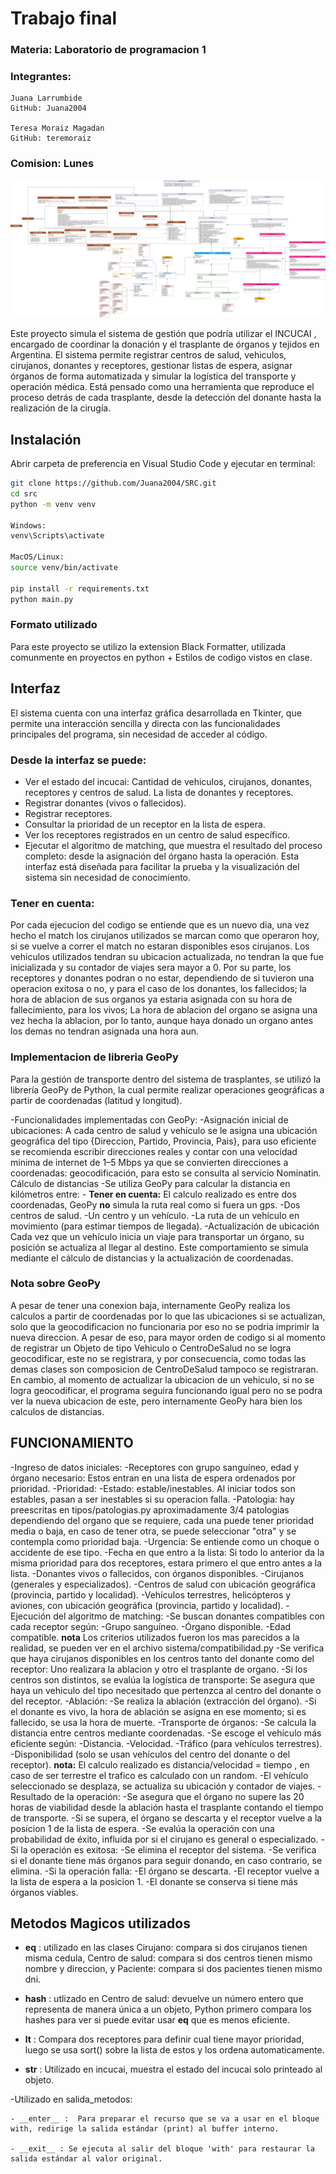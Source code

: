 # **Trabajo final**
### Materia: Laboratorio de programacion 1
### Integrantes: 
    Juana Larrumbide 
    GitHub: Juana2004

    Teresa Moraiz Magadan 
    GitHub: teremoraiz
### Comision: Lunes


![UML](UML.png)

Este proyecto simula el sistema de gestión que podría utilizar el INCUCAI , encargado de coordinar la donación y el trasplante de órganos y tejidos en Argentina.
El sistema permite registrar centros de salud, vehiculos, cirujanos, donantes y receptores, gestionar listas de espera, asignar órganos de forma automatizada y simular la logística del transporte y operación médica.
Está pensado como una herramienta que reproduce el proceso detrás de cada trasplante, desde la detección del donante hasta la realización de la cirugía.

## Instalación

Abrir carpeta de preferencia en Visual Studio Code y ejecutar en terminal:
```bash
git clone https://github.com/Juana2004/SRC.git
cd src
python -m venv venv

Windows:
venv\Scripts\activate

MacOS/Linux:
source venv/bin/activate

pip install -r requirements.txt
python main.py
```
### Formato utilizado
Para este proyecto se utilizo la extension Black Formatter, utilizada comunmente en proyectos en python + Estilos de codigo vistos en clase.

## Interfaz
El sistema cuenta con una interfaz gráfica desarrollada en Tkinter, que permite una interacción sencilla y directa con las funcionalidades principales del programa, sin necesidad de acceder al código.

### Desde la interfaz se puede:

- Ver el estado del incucai: Cantidad de vehiculos, cirujanos, donantes, receptores y centros de salud. La lista de donantes y receptores.
- Registrar donantes (vivos o fallecidos).
- Registrar receptores.
- Consultar la prioridad de un receptor en la lista de espera.
- Ver los receptores registrados en un centro de salud específico.
- Ejecutar el algoritmo de matching, que muestra el resultado del proceso completo: desde la asignación del órgano hasta la operación.
Esta interfaz está diseñada para facilitar la prueba y la visualización del sistema sin necesidad de conocimiento.

### Tener en cuenta:
Por cada ejecucion del codigo se entiende que es un nuevo dia, una vez hecho el match los cirujanos utilizados se marcan como que operaron hoy, si se vuelve a correr el match no estaran disponibles esos cirujanos. Los vehiculos utilizados tendran su ubicacion actualizada, no tendran la que fue inicializada y su contador de viajes sera mayor a 0. Por su parte, los receptores y donantes podran o no estar, dependiendo de si tuvieron una operacion exitosa o no, y para el caso de los donantes, los fallecidos; la hora de ablacion de sus organos ya estaria asignada con su hora de fallecimiento, para los vivos; La hora de ablacion del organo se asigna una vez hecha la ablacion, por lo tanto, aunque haya donado un organo antes los demas no tendran asignada una hora aun.

### Implementacion de libreria GeoPy
Para la gestión de transporte dentro del sistema de trasplantes, se utilizó la librería GeoPy de Python, la cual permite realizar operaciones geográficas a partir de coordenadas (latitud y longitud).

-Funcionalidades implementadas con GeoPy:
    -Asignación inicial de ubicaciones:
        A cada centro de salud y vehículo se le asigna una ubicación geográfica del tipo {Direccion, Partido, Provincia, Pais}, para uso eficiente se recomienda escribir direcciones reales y contar con una velocidad minima de internet de 1–5 Mbps ya que se convierten direcciones a coordenadas: geocodificación, para esto se consulta al servicio Nominatin. 
        Cálculo de distancias
    -Se utiliza GeoPy para calcular la distancia en kilómetros entre:
        - **Tener en cuenta:** El calculo realizado es entre dos coordenadas, GeoPy **no** simula la ruta real como si fuera un gps.
        -Dos centros de salud.
        -Un centro y un vehículo.
        -La ruta de un vehículo en movimiento (para estimar tiempos de llegada).
    -Actualización de ubicación
        Cada vez que un vehículo inicia un viaje para transportar un órgano, su posición se actualiza al llegar al destino. Este comportamiento se simula mediante el cálculo de distancias y la actualización de coordenadas. 

### Nota sobre GeoPy
A pesar de tener una conexion baja, internamente GeoPy realiza los calculos a partir de coordenadas por lo que las ubicaciones si se actualizan, solo que la geocodificacion no funcionaria por eso no se podria imprimir la nueva direccion. A pesar de eso, para mayor orden de codigo si al momento de registrar un Objeto de tipo Vehiculo o CentroDeSalud no se logra geocodificar, este no se registrara, y por consecuencia, como todas las demas clases son composicion de CentroDeSalud tampoco se registraran. En cambio, al momento de actualizar la ubicacion de un vehiculo, si no se logra geocodificar, el programa seguira funcionando igual pero no se podra ver la nueva ubicacion de este, pero internamente GeoPy hara bien los calculos de distancias.

## FUNCIONAMIENTO
-Ingreso de datos iniciales:
    -Receptores con grupo sanguíneo, edad y órgano necesario: Estos entran en una lista de espera ordenados por prioridad.
        -Prioridad:
            -Estado: estable/inestables. Al iniciar todos son estables, pasan a ser inestables si su operacion falla.
            -Patologia: hay preescritas en tipos/patologias.py aproximadamente 3/4 patologias dependiendo del organo que se requiere, cada una puede tener prioridad media o baja, en caso de tener otra, se puede seleccionar "otra" y se contempla como prioridad baja.
            -Urgencia: Se entiende como un choque o accidente de ese tipo.
            -Fecha en que entro a la lista: Si todo lo anterior da la misma prioridad para dos receptores, estara primero el que entro antes a la lista.
    -Donantes vivos o fallecidos, con órganos disponibles.
    -Cirujanos (generales y especializados).
    -Centros de salud con ubicación geográfica (provincia, partido y localidad).
    -Vehículos terrestres, helicópteros y aviones, con ubicación geográfica (provincia, partido y localidad).
-Ejecución del algoritmo de matching:
    -Se buscan donantes compatibles con cada receptor según:
        -Grupo sanguíneo.
        -Órgano disponible.
        -Edad compatible.
        **nota** Los criterios utilizados fueron los mas parecidos a la realidad, se pueden ver en el archivo sistema/compatibilidad.py
    -Se verifica que haya cirujanos disponibles en los centros tanto del donante como del receptor: Uno realizara la ablacion y otro el trasplante de organo.
    -Si los centros son distintos, se evalúa la logística de transporte: Se asegura que haya un vehiculo del tipo necesitado que pertenzca al centro del donante o del receptor.
-Ablación:
    -Se realiza la ablación (extracción del órgano).
    -Si el donante es vivo, la hora de ablación se asigna en ese momento; si es fallecido, se usa la hora de muerte.
-Transporte de órganos:
    -Se calcula la distancia entre centros mediante coordenadas.
    -Se escoge el vehículo más eficiente según:
        -Distancia.
        -Velocidad.
        -Tráfico (para vehículos terrestres).
        -Disponibilidad (solo se usan vehículos del centro del donante o del receptor).
        **nota:** El calculo realizado es distancia/velocidad = tiempo , en caso de ser terrestre el trafico es calculado con un random. 
    -El vehículo seleccionado se desplaza, se actualiza su ubicación y contador de viajes.
-Resultado de la operación:
    -Se asegura que el órgano no supere las 20 horas de viabilidad desde la ablación hasta el trasplante contando el tiempo de transporte.
    -Si se supera, el órgano se descarta y el receptor vuelve a la posicion 1 de la lista de espera.
    -Se evalúa la operación con una probabilidad de éxito, influida por si el cirujano es general o especializado.
        -Si la operación es exitosa:
            -Se elimina el receptor del sistema.
            -Se verifica si el donante tiene más órganos para seguir donando, en caso contrario, se elimina.
        -Si la operación falla:
            -El órgano se descarta.
            -El receptor vuelve a la lista de espera a la posicion 1.
            -El donante se conserva si tiene más órganos viables.

## Metodos Magicos utilizados
- __eq__ : utilizado en las clases Cirujano: compara si dos cirujanos tienen misma cedula, Centro de salud: compara si dos centros tienen mismo nombre y direccion, y Paciente: compara si dos pacientes tienen mismo dni.

- __hash__ : utlizado en Centro de salud: devuelve un número entero que representa de manera única a un objeto, Python primero compara los hashes para ver si puede evitar usar __eq__ que es menos eficiente.

- __lt__ : Compara dos receptores para definir cual tiene mayor prioridad, luego se usa sort() sobre la lista de estos y los ordena automaticamente.

- __str__ : Utilizado en incucai, muestra el estado del incucai solo printeado al objeto.

-Utilizado en salida_metodos:

    - __enter__ :  Para preparar el recurso que se va a usar en el bloque with, redirige la salida estándar (print) al buffer interno.

    - __exit__ : Se ejecuta al salir del bloque 'with' para restaurar la salida estándar al valor original.
